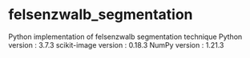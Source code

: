# felsenzwalb_segmentation
Python implementation of felsenzwalb segmentation technique
Python version : 3.7.3
scikit-image version : 0.18.3
NumPy version : 1.21.3
